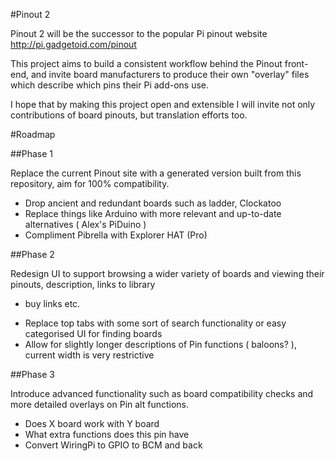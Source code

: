 #Pinout 2

Pinout 2 will be the successor to the popular Pi pinout website http://pi.gadgetoid.com/pinout

This project aims to build a consistent workflow behind the Pinout front-end, and invite board manufacturers
to produce their own "overlay" files which describe which pins their Pi add-ons use.

I hope that by making this project open and extensible I will invite not only contributions of board pinouts,
but translation efforts too.

#Roadmap

##Phase 1

Replace the current Pinout site with a generated version built from this repository, aim for 100% compatibility.

* Drop ancient and redundant boards such as ladder, Clockatoo
* Replace things like Arduino with more relevant and up-to-date alternatives ( Alex's PiDuino )
* Compliment Pibrella with Explorer HAT (Pro)

##Phase 2

Redesign UI to support browsing a wider variety of boards and viewing their pinouts, description, links to library
+  buy links etc.

* Replace top tabs with some sort of search functionality or easy categorised UI for finding boards
* Allow for slightly longer descriptions of Pin functions ( baloons? ), current width is very restrictive

##Phase 3

Introduce advanced functionality such as board compatibility checks and more detailed overlays on Pin alt functions.

* Does X board work with Y board
* What extra functions does this pin have
* Convert WiringPi to GPIO to BCM and back
